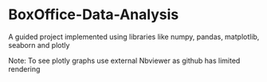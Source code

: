 # BoxOffice-Data-Analysis
A guided project implemented using libraries like numpy, pandas, matplotlib, seaborn and plotly

Note: To see plotly graphs use external Nbviewer as github has limited rendering
